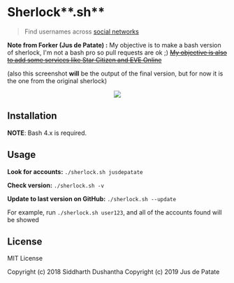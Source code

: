 # Sherlock**.sh**
> Find usernames across [social networks](https://github.com/jusdepatate/sherlock.sh/blob/master/sites.md) 

__Note from Forker (Jus de Patate) :__
My objective is to make a bash version of sherlock, I'm not a bash pro so pull requests are ok ;)
[~~My objective is also to add some services like Star Citizen and EVE Online~~](https://github.com/TheYahya/sherlock/pull/123)

(also this screenshot **will** be the output of the final version, but for now it is the one from the original sherlock)
<p align="center">
<img src="./screenshot/preview.png">
</p>

## Installation

**NOTE**: Bash 4.x is required.

## Usage

__Look for accounts:__
`./sherlock.sh jusdepatate`

__Check version:__
`./sherlock.sh -v` 

__Update to last version on GitHub:__
`./sherlock.sh --update`

For example, run ```./sherlock.sh user123```, and all of the accounts
found will be showed

## License
MIT License

Copyright (c) 2018 Siddharth Dushantha
Copyright (c) 2019 Jus de Patate
